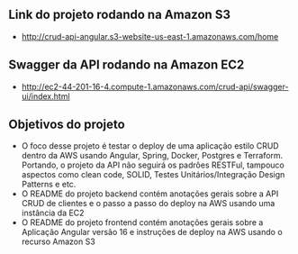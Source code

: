 
## Link do projeto rodando na Amazon S3
- http://crud-api-angular.s3-website-us-east-1.amazonaws.com/home

## Swagger da API rodando na Amazon EC2
- http://ec2-44-201-16-4.compute-1.amazonaws.com/crud-api/swagger-ui/index.html

## Objetivos do projeto
- O foco desse projeto é testar o deploy de uma aplicação estilo CRUD dentro da AWS usando Angular, Spring, Docker, Postgres e Terraform. Portando, o projeto da API não seguirá os padrôes RESTFul, tampouco aspectos como clean code, SOLID, Testes Unitários/Integração Design Patterns e etc.
- O README do projeto backend contém anotações gerais sobre a API CRUD de clientes e o passo a passo do deploy na AWS usando uma instância da EC2
- O README do projeto frontend contém anotações gerais sobre a Aplicação Angular versão 16 e instruções de deploy na AWS usando o recurso Amazon S3
